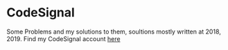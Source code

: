 # CodeSignal


Some Problems and my solutions to them, soultions mostly written at 2018, 2019. 
Find my CodeSignal account [here](https://app.codesignal.com/profile/mher_kh)
